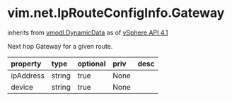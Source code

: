 vim.net.IpRouteConfigInfo.Gateway
=================================
inherits from [vmodl.DynamicData](docs/vmodl.DynamicData.md)
as of [vSphere API 4.1](vim.version.md#vim.version.version6)


Next hop Gateway for a given route.

| property | type | optional | priv | desc |
|:---------|:-----|:---------|:-----|:-----|
| ipAddress | string | true | None |  |
| device | string | true | None |  |


